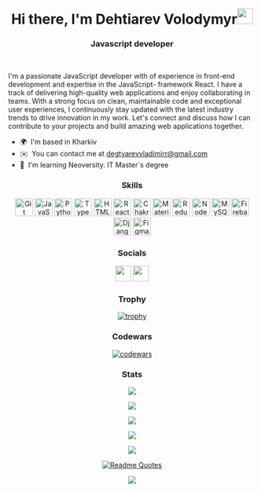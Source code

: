 <h1 align="center">Hi there, I'm Dehtiarev Volodymyr<img src="https://github.com/blackcater/blackcater/raw/main/images/Hi.gif" height="32"/></h1>
<h3 align="center">Javascript developer</h3>
</br>


I'm a passionate JavaScript developer with of experience in front-end development and expertise in the JavaScript- framework React. I have a track of delivering high-quality web applications and enjoy collaborating in teams. With a strong focus on clean, maintainable code and exceptional user experiences, I continuously stay updated with the latest industry trends to drive innovation in my work. Let's connect and discuss how I can contribute to your projects and build amazing web applications together.

- 🌍  I'm based in Kharkiv
- ✉️  You can contact me at [degtyarevvladimirr@gmail.com](mailto:degtyarevvladimirr@gmail.com)
- 🧠  I'm learning Neoversity. IT Master\`s degree

<div align="center">
<h3 align="center">Skills</h3>
<!-- ### Skills -->

<p align="center">
<a href="https://git-scm.com/" target="_blank" rel="noreferrer"><img src="https://raw.githubusercontent.com/danielcranney/readme-generator/main/public/icons/skills/git-colored.svg" width="36" height="36" alt="Git" /></a>
<a href="https://developer.mozilla.org/en-US/docs/Web/JavaScript" target="_blank" rel="noreferrer"><img src="https://raw.githubusercontent.com/danielcranney/readme-generator/main/public/icons/skills/javascript-colored.svg" width="36" height="36" alt="JavaScript" /></a>
<a href="https://www.python.org/" target="_blank" rel="noreferrer"><img src="https://raw.githubusercontent.com/danielcranney/readme-generator/main/public/icons/skills/python-colored.svg" width="36" height="36" alt="Python" /></a>
<a href="https://www.typescriptlang.org/" target="_blank" rel="noreferrer"><img src="https://raw.githubusercontent.com/danielcranney/readme-generator/main/public/icons/skills/typescript-colored.svg" width="36" height="36" alt="TypeScript" /></a>
<a href="https://developer.mozilla.org/en-US/docs/Glossary/HTML5" target="_blank" rel="noreferrer"><img src="https://raw.githubusercontent.com/danielcranney/readme-generator/main/public/icons/skills/html5-colored.svg" width="36" height="36" alt="HTML5" /></a>
<a href="https://reactjs.org/" target="_blank" rel="noreferrer"><img src="https://raw.githubusercontent.com/danielcranney/readme-generator/main/public/icons/skills/react-colored.svg" width="36" height="36" alt="React" /></a>
<a href="https://chakra-ui.com/" target="_blank" rel="noreferrer"><img src="https://raw.githubusercontent.com/danielcranney/readme-generator/main/public/icons/skills/chakra-colored.svg" width="36" height="36" alt="Chakra UI" /></a>
<a href="https://mui.com/" target="_blank" rel="noreferrer"><img src="https://raw.githubusercontent.com/danielcranney/readme-generator/main/public/icons/skills/materialui-colored.svg" width="36" height="36" alt="Material UI" /></a>
<a href="https://redux.js.org/" target="_blank" rel="noreferrer"><img src="https://raw.githubusercontent.com/danielcranney/readme-generator/main/public/icons/skills/redux-colored.svg" width="36" height="36" alt="Redux" /></a>
<a href="https://nodejs.org/en/" target="_blank" rel="noreferrer"><img src="https://raw.githubusercontent.com/danielcranney/readme-generator/main/public/icons/skills/nodejs-colored.svg" width="36" height="36" alt="NodeJS" /></a>
<a href="https://www.mysql.com/" target="_blank" rel="noreferrer"><img src="https://raw.githubusercontent.com/danielcranney/readme-generator/main/public/icons/skills/mysql-colored.svg" width="36" height="36" alt="MySQL" /></a>
<a href="https://firebase.google.com/" target="_blank" rel="noreferrer"><img src="https://raw.githubusercontent.com/danielcranney/readme-generator/main/public/icons/skills/firebase-colored.svg" width="36" height="36" alt="Firebase" /></a>
<a href="https://www.djangoproject.com/" target="_blank" rel="noreferrer"><img src="https://raw.githubusercontent.com/danielcranney/readme-generator/main/public/icons/skills/django-colored.svg" width="36" height="36" alt="Django" /></a>
<a href="https://www.figma.com/" target="_blank" rel="noreferrer"><img src="https://raw.githubusercontent.com/danielcranney/readme-generator/main/public/icons/skills/figma-colored.svg" width="36" height="36" alt="Figma" /></a>
</p>

<h3 align="center">Socials</h3>
<!-- ### Socials -->

<p align="center"> <a href="https://www.github.com/VladimirDegt" target="_blank" rel="noreferrer"><img src="https://raw.githubusercontent.com/danielcranney/readme-generator/main/public/icons/socials/github.svg" width="32" height="32" /></a> <a href="https://www.linkedin.com/in/volodymyr-dehtiarev/" target="_blank" rel="noreferrer"><img src="https://raw.githubusercontent.com/danielcranney/readme-generator/main/public/icons/socials/linkedin.svg" width="32" height="32" /></a></p>

<h3 align="center">Trophy</h3>
<!-- ### Trophy -->

[![trophy](https://github-profile-trophy.vercel.app/?username=VladimirDegt)](https://github.com/ryo-ma/github-profile-trophy)

<h3 align="center">Codewars</h3>

[![codewars](https://www.codewars.com/users/VladimirDegt/badges/large)](https://www.codewars.com/users/username)   

<h3 align="center">Stats</h3>

![](https://github-profile-summary-cards.vercel.app/api/cards/profile-details?username=VladimirDegt&theme=solarized_dark)

![](https://github-profile-summary-cards.vercel.app/api/cards/most-commit-language?username=VladimirDegt&theme=solarized_dark)

![](https://github-profile-summary-cards.vercel.app/api/cards/repos-per-language?username=VladimirDegt&theme=solarized_dark)

![](https://github-profile-summary-cards.vercel.app/api/cards/stats?username=VladimirDegt&theme=solarized_dark)

![](https://github-profile-summary-cards.vercel.app/api/cards/productive-time?username=VladimirDegt&theme=solarized_dark)

[![Readme Quotes](https://quotes-github-readme.vercel.app/api?type=horizontal&theme=light)](https://github.com/piyushsuthar/github-readme-quotes)

![](https://komarev.com/ghpvc/?username=VladimirDegt)
</div>
